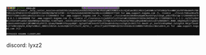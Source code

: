 ![halo](https://github.com/LOBYXLYX/Kogama-Cloudflare-Bypass/blob/main/20241014_043358.jpg)

discord: lyxz2